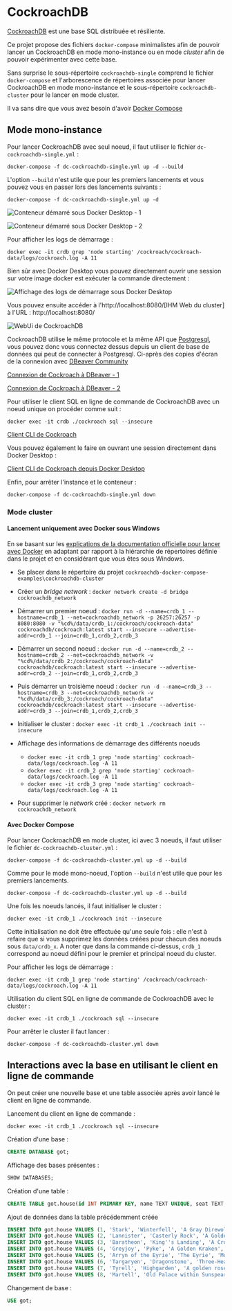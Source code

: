 # CockroachDB

[CockroachDB](https://www.cockroachlabs.com/) est une base SQL distribuée et résiliente.

Ce projet propose des fichiers `docker-compose` minimalistes afin de pouvoir lancer un  CockroachDB en mode mono-instance ou en mode _cluster_ afin de pouvoir expérimenter avec cette base.

Sans surprise le sous-répertoire `cockroachdb-single` comprend le fichier `docker-compose` et l'arborescence de répertoires associée pour lancer CockroachDB en mode mono-instance et le sous-répertoire `cockroachdb-cluster` pour le lancer en mode cluster.

Il va sans dire que vous avez besoin d'avoir [Docker Compose](https://docs.docker.com/compose/)

## Mode mono-instance 

Pour lancer CockroachDB avec seul noeud, il faut utiliser le fichier `dc-cockroachdb-single.yml` :

```
docker-compose -f dc-cockroachdb-single.yml up -d --build
```

L'option `--build` n'est utile que pour les premiers lancements et vous pouvez vous en passer lors des lancements suivants :

```
docker-compose -f dc-cockroachdb-single.yml up -d
```

![Conteneur démarré sous Docker Desktop - 1](cockroachdb-single-docker-desktop-screenshot-1.png "Conteneur démarré sous Docker Desktop - 1")

![Conteneur démarré sous Docker Desktop - 2](cockroachdb-single-docker-desktop-screenshot-2.png "Conteneur démarré sous Docker Desktop - 2")

Pour afficher les logs de démarrage : 

```
docker exec -it crdb grep 'node starting' /cockroach/cockroach-data/logs/cockroach.log -A 11
```

Bien sûr avec Docker Desktop vous pouvez directement ouvrir une session sur votre image docker est exécuter la commande directement :

![Affichage des logs de démarrage sous Docker Desktop](cockroachdb-single-docker-desktop-screenshot-3.png "Affichage des logs de démarrage sous Docker Desktop")

Vous pouvez ensuite accéder à l'http://localhost:8080/[IHM Web du cluster] à l'URL : http://localhost:8080/

![WebUi de CockroachDB](cockroachdb-single-webui.png "WebUI de CockroachDB")

CockroachDB utilise le même protocole et la même API que [Postgresql](https://www.postgresql.org/), vous pouvez donc vous connectez dessus depuis un client de base de données qui peut de connecter à Postgresql. Ci-après des copies d'écran de la connexion avec [DBeaver Community](https://dbeaver.io/)

[Connexion de Cockroach à DBeaver - 1](cockroachdb-single-dbeaver-1.png "Connexion de Cockroach à DBeaver - 1")

[Connexion de Cockroach à DBeaver - 2](cockroachdb-single-dbeaver-2.png "Connexion de Cockroach à DBeaver - 2")

Pour utiliser le client SQL en ligne de commande de CockroachDB avec un noeud unique on procéder comme suit :

```
docker exec -it crdb ./cockroach sql --insecure
```

[Client CLI de Cockroach](cockroachdb-single-cli-client.png "Client CLI de Cockroach")

Vous pouvez également le faire en ouvrant une session directement dans Docker Desktop :

[Client CLI de Cockroach depuis Docker Desktop](cockroachdb-single-cli-client-from-docker-desktop.png "Client CLI de Cockroach depuis Docker Desktop")

Enfin, pour arrêter l'instance et le conteneur :

```
docker-compose -f dc-cockroachdb-single.yml down
```

### Mode cluster

#### Lancement uniquement avec Docker sous Windows

En se basant sur les [explications de la documentation officielle pour lancer avec Docker](https://www.cockroachlabs.com/docs/dev/start-a-local-cluster-in-docker-mac.html) en adaptant par rapport à la hiérarchie de répertoires définie dans le projet et en considérant que vous êtes sous Windows.

* Se placer dans le répertoire du projet `cockroachdb-docker-compose-examples\cockroachdb-cluster`
* Créer un _bridge network_ : `docker network create -d bridge cockroachdb_network`
* Démarrer un premier noeud : `docker run -d --name=crdb_1 --hostname=crdb_1 --net=cockroachdb_network -p 26257:26257 -p 8080:8080 -v "%cd%/data/crdb_1:/cockroach/cockroach-data" cockroachdb/cockroach:latest start --insecure --advertise-addr=crdb_1 --join=crdb_1,crdb_2,crdb_3`
* Démarrer un second noeud : `docker run -d --name=crdb_2 --hostname=crdb_2 --net=cockroachdb_network -v "%cd%/data/crdb_2:/cockroach/cockroach-data" cockroachdb/cockroach:latest start --insecure --advertise-addr=crdb_2 --join=crdb_1,crdb_2,crdb_3`
* Puis démarrer un troisième noeud : `docker run -d --name=crdb_3 --hostname=crdb_3 --net=cockroachdb_network -v "%cd%/data/crdb_3:/cockroach/cockroach-data" cockroachdb/cockroach:latest start --insecure --advertise-addr=crdb_3 --join=crdb_1,crdb_2,crdb_3`
* Initialiser le cluster : `docker exec -it crdb_1 ./cockroach init --insecure`
* Affichage des informations de démarrage des différents noeuds
  * `docker exec -it crdb_1 grep 'node starting' cockroach-data/logs/cockroach.log -A 11`
  * `docker exec -it crdb_2 grep 'node starting' cockroach-data/logs/cockroach.log -A 11`
  * `docker exec -it crdb_3 grep 'node starting' cockroach-data/logs/cockroach.log -A 11`

* Pour supprimer le _network_ créé : `docker network rm cockroachdb_network`

#### Avec Docker Compose

Pour lancer CockroachDB en mode cluster, ici avec 3 noeuds, il faut utiliser le fichier `dc-cockroachdb-cluster.yml` :

```
docker-compose -f dc-cockroachdb-cluster.yml up -d --build
```

Comme pour le mode mono-noeud, l'option `--build` n'est utile que pour les premiers lancements.

```
docker-compose -f dc-cockroachdb-cluster.yml up -d --build
```

Une fois les noeuds lancés, il faut initialiser le cluster : 

```
docker exec -it crdb_1 ./cockroach init --insecure
```

Cette initialisation ne doit être effectuée qu'une seule fois : elle n'est à refaire que si vous supprimez les données créées pour chacun des noeuds sous `data/crdb_x`.
A noter que dans la commande ci-dessus, `crdb_1` correspond au noeud défini pour le premier et principal noeud du cluster.

Pour afficher les logs de démarrage : 

```
docker exec -it crdb_1 grep 'node starting' /cockroach/cockroach-data/logs/cockroach.log -A 11
```

Utilisation du client SQL en ligne de commande de CockroachDB avec le cluster :

```
docker exec -it crdb_1 ./cockroach sql --insecure
```

Pour arrêter le cluster il faut lancer :

```
docker-compose -f dc-cockroachdb-cluster.yml down
```

## Interactions avec la base en utilisant le client en ligne de commande

On peut créer une nouvelle base et une table associée après avoir lancé le client en ligne de commande.

Lancement du client en ligne de commande :

```
docker exec -it crdb_1 ./cockroach sql --insecure
```

Création d'une base :

```sql
CREATE DATABASE got;
```

Affichage des bases présentes :

```sql
SHOW DATABASES;
```

Création d'une table :

```sql
CREATE TABLE got.house(id INT PRIMARY KEY, name TEXT UNIQUE, seat TEXT, sigil TEXT, family_words TEXT);
```

Ajout de données dans la table précédemment créée

```sql
INSERT INTO got.house VALUES (1, 'Stark', 'Winterfell', 'A Gray Direwolf', 'Winter is coming');
INSERT INTO got.house VALUES (2, 'Lannister', 'Casterly Rock', 'A Golden Lion', 'Hear me roar !');
INSERT INTO got.house VALUES (3, 'Baratheon', 'King''s Landing', 'A Crowned Black Stag', 'Our is the fury !');
INSERT INTO got.house VALUES (4, 'Greyjoy', 'Pyke', 'A Golden Kraken', 'We do not sow');
INSERT INTO got.house VALUES (5, 'Arryn of the Eyrie', 'The Eyrie', 'Moon and Falcon', 'As high as Honor');
INSERT INTO got.house VALUES (6, 'Targaryen', 'Dragonstone', 'Three-Headed Dragon', 'Fire and Blood');
INSERT INTO got.house VALUES (7, 'Tyrell', 'Highgarden', 'A golden rose, on a green field', 'Growing Strong');
INSERT INTO got.house VALUES (8, 'Martell', 'Old Palace within Sunspear', 'A gold spear piercing a red sun on an orange field', 'Unbowed, Unbent, Unbroken');
```

Changement de base :

```sql
USE got;
```